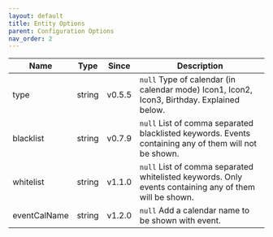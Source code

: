 ```yaml
---
layout: default
title: Entity Options
parent: Configuration Options
nav_order: 2
---
```


| Name | Type | Since | Description |
|------|:----:|:-----:|-------------|
| type | string | v0.5.5 | `null` Type of calendar (in calendar mode) Icon1, Icon2, Icon3, Birthday. Explained below.
| blacklist | string | v0.7.9 | `null` List of comma separated blacklisted keywords. Events containing any of them will not be shown.
| whitelist | string | v1.1.0 | `null` List of comma separated whitelisted keywords. Only events containing any of them will be shown.
| eventCalName | string | v1.2.0 | `null` Add a calendar name to be shown with event.

